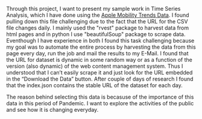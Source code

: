 Through this project, I want to present my sample work in Time Series Analysis, which I have done using the [Apple Mobility Trends Data](https://covid19.apple.com/mobility). I found pulling down this file challenging due to the fact that the URL for the CSV file changes daily. I mainly used the "rvest" package to harvest data from html pages and in python I use "beautifulSoup" package to scrape data. Eventhough I have experience in both I found this task challenging because my goal was to automate the entire process by harvesting the data from this page every day, run the job and mail the results to my E-Mail. I found that the URL for dataset is dynamic in some random way or as a function of the version (also dynamic) of the web content management system. Thus I understood that I can’t easily scrape it and just look for the URL embedded in the “Download the Data” button. After couple of days of research I found that the index.json contains the stable URL of the dataset for each day.


The reason behind selecting this data is becasuse of the importance of this data in this period of Pandemic. I want to explore the activities of the public and see how it is changing everyday.
